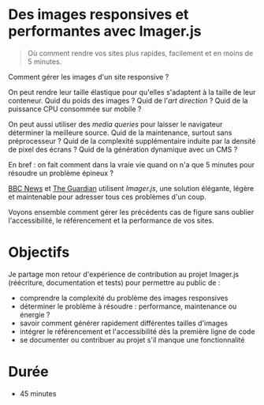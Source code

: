 # Des images responsives et performantes avec Imager.js

> Où comment rendre vos sites plus rapides, facilement et en moins de 5 minutes.

Comment gérer les images d'un site responsive ?

On peut rendre leur taille élastique pour qu'elles s'adaptent à la taille de leur conteneur.
Quid du poids des images ?
Quid de l'*art direction* ?
Quid de la puissance CPU consommée sur mobile ?

On peut aussi utiliser des *media queries* pour laisser le navigateur déterminer la meilleure source.
Quid de la maintenance, surtout sans préprocesseur ?
Quid de la complexité supplémentaire induite par la densité de pixel des écrans ?
Quid de la génération dynamique avec un CMS ?

En bref : on fait comment dans la vraie vie quand on n'a que 5 minutes pour résoudre un problème épineux ?

[BBC News](http://m.bbc.co.uk/news) et [The Guardian](http://next.theguardian.com) utilisent _Imager.js_,
une solution élégante, légère et maintenable pour adresser tous ces problèmes d'un coup.

Voyons ensemble comment gérer les précédents cas de figure sans oublier l'accessibilité, le référencement et la performance de vos sites.

# Objectifs

Je partage mon retour d'expérience de contribution au projet Imager.js (réécriture, documentation et tests) pour permettre au public de :

- comprendre la complexité du problème des images responsives
- déterminer le problème à résoudre : performance, maintenance ou énergie ?
- savoir comment générer rapidement différentes tailles d'images
- intégrer le référencement et l'accessibilité dès la première ligne de code
- se documenter ou contribuer au projet s'il manque une fonctionnalité

# Durée

- 45 minutes
